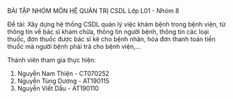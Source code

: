 BÀI TẬP NHÓM MÔN HỆ QUẢN TRỊ CSDL
Lớp L01 - Nhóm 8

Đề tài: Xây dựng hệ thống CSDL quản lý việc khám bệnh trong bệnh viện, từ thông tin về bác sĩ khám chữa, 
thông tin người bệnh, thông tin các loại thuốc, đơn thuốc được bác sĩ kê cho bệnh nhân, hóa đơn thanh toán
tiền thuốc mà người bệnh phải trả cho bệnh viện,...

Thành viên tham gia thực hiện:
1. Nguyễn Nam Thiện     - CT070252
2. Nguyễn Tùng Dương    - AT190115
3. Nguyễn Viết Dầu      - AT190110
